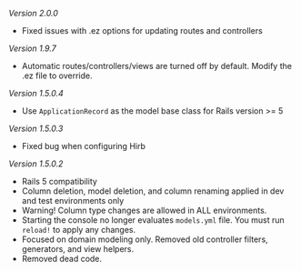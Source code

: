 *Version 2.0.0*

- Fixed issues with .ez options for updating routes and controllers

*Version 1.9.7*

- Automatic routes/controllers/views are turned off by default.  Modify the .ez file to override.

*Version 1.5.0.4*
- Use `ApplicationRecord` as the model base class for Rails version >= 5

*Version 1.5.0.3*
- Fixed bug when configuring Hirb

*Version 1.5.0.2*

- Rails 5 compatibility
- Column deletion, model deletion, and column renaming applied in dev and test environments only
- Warning! Column type changes are allowed in ALL environments.
- Starting the console no longer evaluates `models.yml` file.  You must run `reload!` to apply any changes.
- Focused on domain modeling only. Removed old controller filters, generators, and view helpers.
- Removed dead code.
